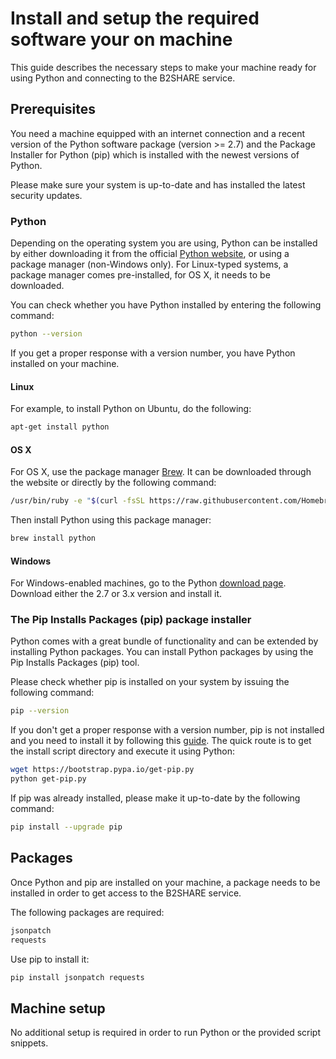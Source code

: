 # Install and setup the required software your on machine
This guide describes the necessary steps to make your machine ready for using Python and connecting to the B2SHARE service.

## Prerequisites
You need a machine equipped with an internet connection and a recent version of the Python software package (version >= 2.7) and the Package Installer for Python (pip) which is installed with the newest versions of Python.

Please make sure your system is up-to-date and has installed the latest security updates.

### Python
Depending on the operating system you are using, Python can be installed by either downloading it from the official [Python website](http://python.org), or using a package manager (non-Windows only). For Linux-typed systems, a package manager comes pre-installed, for OS X, it needs to be downloaded.

You can check whether you have Python installed by entering the following command:
```sh
python --version
```

If you get a proper response with a version number, you have Python installed on your machine.

#### Linux
For example, to install Python on Ubuntu, do the following:
```sh
apt-get install python
```

#### OS X
For OS X, use the package manager [Brew](http://brew.sh). It can be downloaded through the website or directly by the following command:
```sh
/usr/bin/ruby -e "$(curl -fsSL https://raw.githubusercontent.com/Homebrew/install/master/install)"
```

Then install Python using this package manager:
```sh
brew install python
```

#### Windows
For Windows-enabled machines, go to the Python [download page](https://www.python.org/downloads/). Download either the 2.7 or 3.x version and install it.

### The Pip Installs Packages (pip) package installer
Python comes with a great bundle of functionality and can be extended by installing Python packages. You can install Python packages by using the Pip Installs Packages (pip) tool.

Please check whether pip is installed on your system by issuing the following command:
```sh
pip --version
```

If you don't get a proper response with a version number, pip is not installed and you need to install it by following this [guide](https://pip.pypa.io/en/latest/installing). The quick route is to get the install script directory and execute it using Python:
```sh
wget https://bootstrap.pypa.io/get-pip.py
python get-pip.py
```

If pip was already installed, please make it up-to-date by the following command:
```sh
pip install --upgrade pip
```

## Packages
Once Python and pip are installed on your machine, a package needs to be installed in order to get access to the B2SHARE service.

The following packages are required:
```sh
jsonpatch
requests
```

Use pip to install it:
```sh
pip install jsonpatch requests
```

## Machine setup
No additional setup is required in order to run Python or the provided script snippets.
